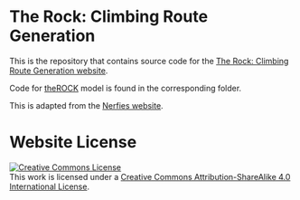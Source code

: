 # The Rock: Climbing Route Generation

This is the repository that contains source code for the [The Rock: Climbing Route Generation website](http://rockyroad3-env.eba-s7g5mkff.us-west-1.elasticbeanstalk.com/).

Code for [theROCK](https://github.com/callaunchpad/theROCK/tree/d7b6fe1174288b9976f0dfa5cceda4a59bca7712) model is found in the corresponding folder.

This is adapted from the [Nerfies website](https://nerfies.github.io/).

# Website License
<a rel="license" href="http://creativecommons.org/licenses/by-sa/4.0/"><img alt="Creative Commons License" style="border-width:0" src="https://i.creativecommons.org/l/by-sa/4.0/88x31.png" /></a><br />This work is licensed under a <a rel="license" href="http://creativecommons.org/licenses/by-sa/4.0/">Creative Commons Attribution-ShareAlike 4.0 International License</a>.
